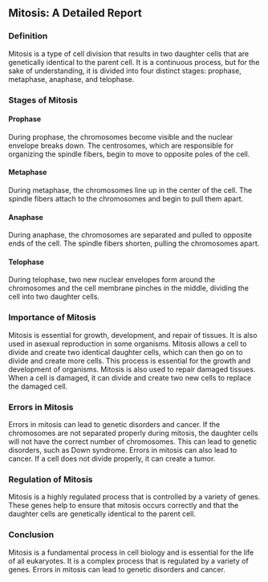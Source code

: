 ## Mitosis: A Detailed Report

### Definition
Mitosis is a type of cell division that results in two daughter cells that are genetically identical to the parent cell. It is a continuous process, but for the sake of understanding, it is divided into four distinct stages: prophase, metaphase, anaphase, and telophase.

### Stages of Mitosis
#### Prophase
During prophase, the chromosomes become visible and the nuclear envelope breaks down. The centrosomes, which are responsible for organizing the spindle fibers, begin to move to opposite poles of the cell.

#### Metaphase
During metaphase, the chromosomes line up in the center of the cell. The spindle fibers attach to the chromosomes and begin to pull them apart.

#### Anaphase
During anaphase, the chromosomes are separated and pulled to opposite ends of the cell. The spindle fibers shorten, pulling the chromosomes apart.

#### Telophase
During telophase, two new nuclear envelopes form around the chromosomes and the cell membrane pinches in the middle, dividing the cell into two daughter cells.

### Importance of Mitosis
Mitosis is essential for growth, development, and repair of tissues. It is also used in asexual reproduction in some organisms. Mitosis allows a cell to divide and create two identical daughter cells, which can then go on to divide and create more cells. This process is essential for the growth and development of organisms. Mitosis is also used to repair damaged tissues. When a cell is damaged, it can divide and create two new cells to replace the damaged cell.

### Errors in Mitosis
Errors in mitosis can lead to genetic disorders and cancer. If the chromosomes are not separated properly during mitosis, the daughter cells will not have the correct number of chromosomes. This can lead to genetic disorders, such as Down syndrome. Errors in mitosis can also lead to cancer. If a cell does not divide properly, it can create a tumor.

### Regulation of Mitosis
Mitosis is a highly regulated process that is controlled by a variety of genes. These genes help to ensure that mitosis occurs correctly and that the daughter cells are genetically identical to the parent cell.

### Conclusion
Mitosis is a fundamental process in cell biology and is essential for the life of all eukaryotes. It is a complex process that is regulated by a variety of genes. Errors in mitosis can lead to genetic disorders and cancer.